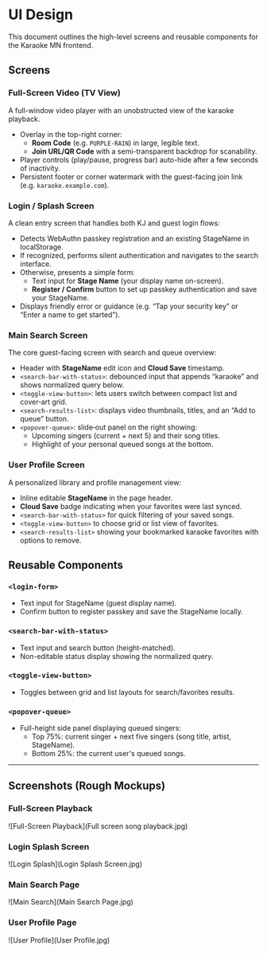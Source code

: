 # UI Design

This document outlines the high-level screens and reusable components for the Karaoke MN frontend.

## Screens

### Full-Screen Video (TV View)
A full-window video player with an unobstructed view of the karaoke playback.
  - Overlay in the top-right corner:
    - **Room Code** (e.g. `PURPLE-RAIN`) in large, legible text.
    - **Join URL/QR Code** with a semi-transparent backdrop for scanability.
  - Player controls (play/pause, progress bar) auto-hide after a few seconds of inactivity.
  - Persistent footer or corner watermark with the guest-facing join link (e.g. `karaoke.example.com`).
### Login / Splash Screen
A clean entry screen that handles both KJ and guest login flows:
  - Detects WebAuthn passkey registration and an existing StageName in localStorage.
  - If recognized, performs silent authentication and navigates to the search interface.
  - Otherwise, presents a simple form:
    - Text input for **Stage Name** (your display name on-screen).
    - **Register / Confirm** button to set up passkey authentication and save your StageName.
  - Displays friendly error or guidance (e.g. “Tap your security key” or “Enter a name to get started”).
### Main Search Screen
The core guest-facing screen with search and queue overview:
  - Header with **StageName** edit icon and **Cloud Save** timestamp.
  - `<search-bar-with-status>`: debounced input that appends “karaoke” and shows normalized query below.
  - `<toggle-view-button>`: lets users switch between compact list and cover‑art grid.
  - `<search-results-list>`: displays video thumbnails, titles, and an “Add to queue” button.
  - `<popover-queue>`: slide‑out panel on the right showing:
    - Upcoming singers (current + next 5) and their song titles.
    - Highlight of your personal queued songs at the bottom.
### User Profile Screen
A personalized library and profile management view:
  - Inline editable **StageName** in the page header.
  - **Cloud Save** badge indicating when your favorites were last synced.
  - `<search-bar-with-status>` for quick filtering of your saved songs.
  - `<toggle-view-button>` to choose grid or list view of favorites.
  - `<search-results-list>` showing your bookmarked karaoke favorites with options to remove.

## Reusable Components

### `<login-form>`
- Text input for StageName (guest display name).
- Confirm button to register passkey and save the StageName locally.

### `<search-bar-with-status>`
- Text input and search button (height-matched).
- Non-editable status display showing the normalized query.

### `<toggle-view-button>`
- Toggles between grid and list layouts for search/favorites results.

### `<popover-queue>`
- Full-height side panel displaying queued singers:
  - Top 75%: current singer + next five singers (song title, artist, StageName).
  - Bottom 25%: the current user's queued songs.

---
## Screenshots (Rough Mockups)

### Full-Screen Playback
![Full-Screen Playback](Full screen song playback.jpg)

### Login Splash Screen
![Login Splash](Login Splash Screen.jpg)

### Main Search Page
![Main Search](Main Search Page.jpg)

### User Profile Page
![User Profile](User Profile.jpg)